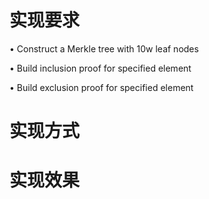 # 实现要求
• Construct a Merkle tree with 10w leaf nodes

• Build inclusion proof for specified element

• Build exclusion proof for specified element

# 实现方式

# 实现效果
